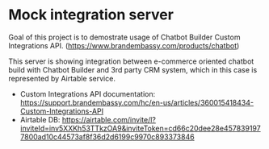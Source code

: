 # Mock integration server 

Goal of this project is to demostrate usage of Chatbot Builder Custom Integrations API. (https://www.brandembassy.com/products/chatbot)

This server is showing integration between e-commerce oriented chatbot build with Chatbot Builder and 3rd party CRM system, which in this case is represented by Airtable service.

- Custom Integrations API documentation: https://support.brandembassy.com/hc/en-us/articles/360015418434-Custom-Integrations-API
- Airtable DB: https://airtable.com/invite/l?inviteId=inv5XXKh53TTkzOA9&inviteToken=cd66c20dee28e4578391977800ad10c44573af8f36d2d6199c9970c893373846
